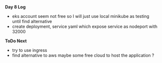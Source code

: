 **Day 8 Log**
- eks account seem not free so I will just use local minikube as testing until find alternative
- create deployment, service yaml which expose service as nodeport with 32000

**ToDo Next**
- try to use ingress
- find alternative to aws maybe some free cloud to host the application ?
